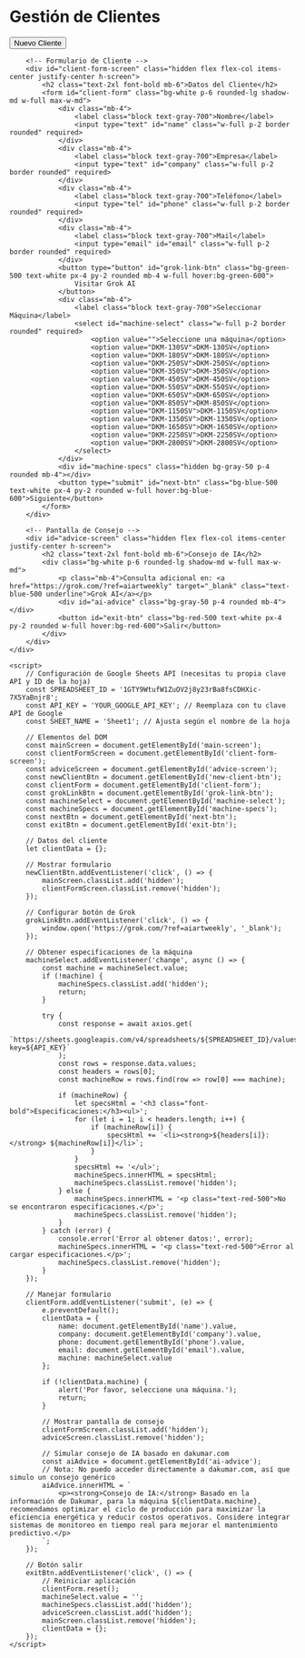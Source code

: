 <!DOCTYPE html>
<html lang="es">
<head>
    <meta charset="UTF-8">
    <meta name="viewport" content="width=device-width, initial-scale=1.0">
    <title>Gestión de Clientes - Máquinas DKM</title>
    <script src="https://cdn.tailwindcss.com"></script>
    <script src="https://cdn.jsdelivr.net/npm/axios/dist/axios.min.js"></script>
</head>
<body class="bg-gray-100 font-sans">
    <div id="app" class="container mx-auto p-4">
        <!-- Pantalla Principal -->
        <div id="main-screen" class="flex flex-col items-center justify-center h-screen">
            <h1 class="text-3xl font-bold mb-8">Gestión de Clientes</h1>
            <button id="new-client-btn" class="bg-blue-500 text-white px-6 py-3 rounded-lg hover:bg-blue-600">Nuevo Cliente</button>
        </div>

        <!-- Formulario de Cliente -->
        <div id="client-form-screen" class="hidden flex flex-col items-center justify-center h-screen">
            <h2 class="text-2xl font-bold mb-6">Datos del Cliente</h2>
            <form id="client-form" class="bg-white p-6 rounded-lg shadow-md w-full max-w-md">
                <div class="mb-4">
                    <label class="block text-gray-700">Nombre</label>
                    <input type="text" id="name" class="w-full p-2 border rounded" required>
                </div>
                <div class="mb-4">
                    <label class="block text-gray-700">Empresa</label>
                    <input type="text" id="company" class="w-full p-2 border rounded" required>
                </div>
                <div class="mb-4">
                    <label class="block text-gray-700">Teléfono</label>
                    <input type="tel" id="phone" class="w-full p-2 border rounded" required>
                </div>
                <div class="mb-4">
                    <label class="block text-gray-700">Mail</label>
                    <input type="email" id="email" class="w-full p-2 border rounded" required>
                </div>
                <button type="button" id="grok-link-btn" class="bg-green-500 text-white px-4 py-2 rounded mb-4 w-full hover:bg-green-600">
                    Visitar Grok AI
                </button>
                <div class="mb-4">
                    <label class="block text-gray-700">Seleccionar Máquina</label>
                    <select id="machine-select" class="w-full p-2 border rounded" required>
                        <option value="">Seleccione una máquina</option>
                        <option value="DKM-130SV">DKM-130SV</option>
                        <option value="DKM-180SV">DKM-180SV</option>
                        <option value="DKM-250SV">DKM-250SV</option>
                        <option value="DKM-350SV">DKM-350SV</option>
                        <option value="DKM-450SV">DKM-450SV</option>
                        <option value="DKM-550SV">DKM-550SV</option>
                        <option value="DKM-650SV">DKM-650SV</option>
                        <option value="DKM-850SV">DKM-850SV</option>
                        <option value="DKM-1150SV">DKM-1150SV</option>
                        <option value="DKM-1350SV">DKM-1350SV</option>
                        <option value="DKM-1650SV">DKM-1650SV</option>
                        <option value="DKM-2250SV">DKM-2250SV</option>
                        <option value="DKM-2800SV">DKM-2800SV</option>
                    </select>
                </div>
                <div id="machine-specs" class="hidden bg-gray-50 p-4 rounded mb-4"></div>
                <button type="submit" id="next-btn" class="bg-blue-500 text-white px-4 py-2 rounded w-full hover:bg-blue-600">Siguiente</button>
            </form>
        </div>

        <!-- Pantalla de Consejo -->
        <div id="advice-screen" class="hidden flex flex-col items-center justify-center h-screen">
            <h2 class="text-2xl font-bold mb-6">Consejo de IA</h2>
            <div class="bg-white p-6 rounded-lg shadow-md w-full max-w-md">
                <p class="mb-4">Consulta adicional en: <a href="https://grok.com/?ref=aiartweekly" target="_blank" class="text-blue-500 underline">Grok AI</a></p>
                <div id="ai-advice" class="bg-gray-50 p-4 rounded mb-4"></div>
                <button id="exit-btn" class="bg-red-500 text-white px-4 py-2 rounded w-full hover:bg-red-600">Salir</button>
            </div>
        </div>
    </div>

    <script>
        // Configuración de Google Sheets API (necesitas tu propia clave API y ID de la hoja)
        const SPREADSHEET_ID = '1GTY9WtufW1ZuOV2j8y23rBa8fsCDHXic-7X5YaBnjr8';
        const API_KEY = 'YOUR_GOOGLE_API_KEY'; // Reemplaza con tu clave API de Google
        const SHEET_NAME = 'Sheet1'; // Ajusta según el nombre de la hoja

        // Elementos del DOM
        const mainScreen = document.getElementById('main-screen');
        const clientFormScreen = document.getElementById('client-form-screen');
        const adviceScreen = document.getElementById('advice-screen');
        const newClientBtn = document.getElementById('new-client-btn');
        const clientForm = document.getElementById('client-form');
        const grokLinkBtn = document.getElementById('grok-link-btn');
        const machineSelect = document.getElementById('machine-select');
        const machineSpecs = document.getElementById('machine-specs');
        const nextBtn = document.getElementById('next-btn');
        const exitBtn = document.getElementById('exit-btn');

        // Datos del cliente
        let clientData = {};

        // Mostrar formulario
        newClientBtn.addEventListener('click', () => {
            mainScreen.classList.add('hidden');
            clientFormScreen.classList.remove('hidden');
        });

        // Configurar botón de Grok
        grokLinkBtn.addEventListener('click', () => {
            window.open('https://grok.com/?ref=aiartweekly', '_blank');
        });

        // Obtener especificaciones de la máquina
        machineSelect.addEventListener('change', async () => {
            const machine = machineSelect.value;
            if (!machine) {
                machineSpecs.classList.add('hidden');
                return;
            }

            try {
                const response = await axios.get(
                    `https://sheets.googleapis.com/v4/spreadsheets/${SPREADSHEET_ID}/values/${SHEET_NAME}!A1:Z100?key=${API_KEY}`
                );
                const rows = response.data.values;
                const headers = rows[0];
                const machineRow = rows.find(row => row[0] === machine);

                if (machineRow) {
                    let specsHtml = '<h3 class="font-bold">Especificaciones:</h3><ul>';
                    for (let i = 1; i < headers.length; i++) {
                        if (machineRow[i]) {
                            specsHtml += `<li><strong>${headers[i]}:</strong> ${machineRow[i]}</li>`;
                        }
                    }
                    specsHtml += '</ul>';
                    machineSpecs.innerHTML = specsHtml;
                    machineSpecs.classList.remove('hidden');
                } else {
                    machineSpecs.innerHTML = '<p class="text-red-500">No se encontraron especificaciones.</p>';
                    machineSpecs.classList.remove('hidden');
                }
            } catch (error) {
                console.error('Error al obtener datos:', error);
                machineSpecs.innerHTML = '<p class="text-red-500">Error al cargar especificaciones.</p>';
                machineSpecs.classList.remove('hidden');
            }
        });

        // Manejar formulario
        clientForm.addEventListener('submit', (e) => {
            e.preventDefault();
            clientData = {
                name: document.getElementById('name').value,
                company: document.getElementById('company').value,
                phone: document.getElementById('phone').value,
                email: document.getElementById('email').value,
                machine: machineSelect.value
            };

            if (!clientData.machine) {
                alert('Por favor, seleccione una máquina.');
                return;
            }

            // Mostrar pantalla de consejo
            clientFormScreen.classList.add('hidden');
            adviceScreen.classList.remove('hidden');

            // Simular consejo de IA basado en dakumar.com
            const aiAdvice = document.getElementById('ai-advice');
            // Nota: No puedo acceder directamente a dakumar.com, así que simulo un consejo genérico
            aiAdvice.innerHTML = `
                <p><strong>Consejo de IA:</strong> Basado en la información de Dakumar, para la máquina ${clientData.machine}, recomendamos optimizar el ciclo de producción para maximizar la eficiencia energética y reducir costos operativos. Considere integrar sistemas de monitoreo en tiempo real para mejorar el mantenimiento predictivo.</p>
            `;
        });

        // Botón salir
        exitBtn.addEventListener('click', () => {
            // Reiniciar aplicación
            clientForm.reset();
            machineSelect.value = '';
            machineSpecs.classList.add('hidden');
            adviceScreen.classList.add('hidden');
            mainScreen.classList.remove('hidden');
            clientData = {};
        });
    </script>
</body>
</html>

